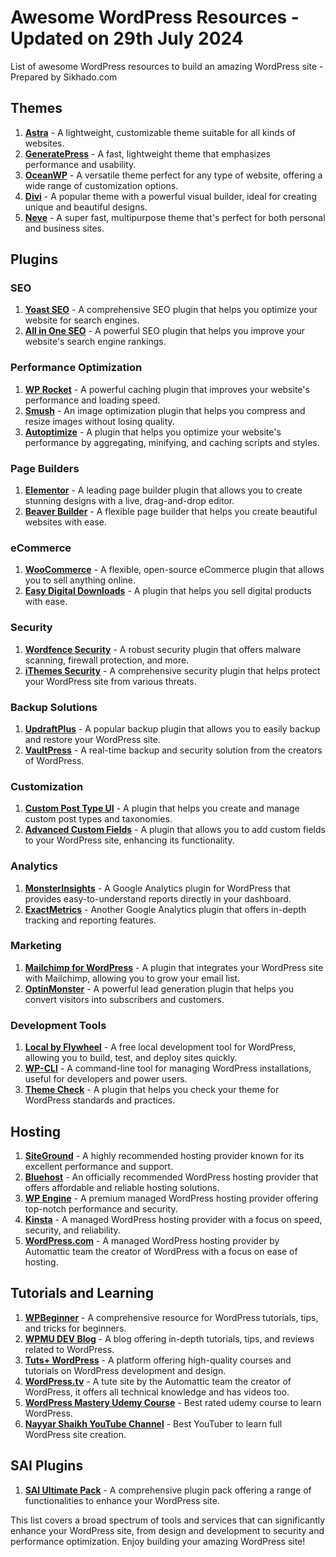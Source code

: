 # Awesome WordPress Resources - Updated on 29th July 2024
List of awesome WordPress resources to build an amazing WordPress site - Prepared by Sikhado.com

## Themes
1. **[Astra](https://wpastra.com/)** - A lightweight, customizable theme suitable for all kinds of websites.
2. **[GeneratePress](https://generatepress.com/)** - A fast, lightweight theme that emphasizes performance and usability.
3. **[OceanWP](https://oceanwp.org/)** - A versatile theme perfect for any type of website, offering a wide range of customization options.
4. **[Divi](https://www.elegantthemes.com/gallery/divi/)** - A popular theme with a powerful visual builder, ideal for creating unique and beautiful designs.
5. **[Neve](https://themeisle.com/themes/neve/)** - A super fast, multipurpose theme that's perfect for both personal and business sites.

## Plugins

### SEO
1. **[Yoast SEO](https://yoast.com/wordpress/plugins/seo/)** - A comprehensive SEO plugin that helps you optimize your website for search engines.
2. **[All in One SEO](https://aioseo.com/)** - A powerful SEO plugin that helps you improve your website's search engine rankings.

### Performance Optimization
1. **[WP Rocket](https://wp-rocket.me/)** - A powerful caching plugin that improves your website's performance and loading speed.
2. **[Smush](https://wpmudev.com/project/wp-smush-pro/)** - An image optimization plugin that helps you compress and resize images without losing quality.
3. **[Autoptimize](https://autoptimize.com/)** - A plugin that helps you optimize your website's performance by aggregating, minifying, and caching scripts and styles.

### Page Builders
1. **[Elementor](https://elementor.com/)** - A leading page builder plugin that allows you to create stunning designs with a live, drag-and-drop editor.
2. **[Beaver Builder](https://www.wpbeaverbuilder.com/)** - A flexible page builder that helps you create beautiful websites with ease.

### eCommerce
1. **[WooCommerce](https://woocommerce.com/)** - A flexible, open-source eCommerce plugin that allows you to sell anything online.
2. **[Easy Digital Downloads](https://easydigitaldownloads.com/)** - A plugin that helps you sell digital products with ease.

### Security
1. **[Wordfence Security](https://www.wordfence.com/)** - A robust security plugin that offers malware scanning, firewall protection, and more.
2. **[iThemes Security](https://ithemes.com/security/)** - A comprehensive security plugin that helps protect your WordPress site from various threats.

### Backup Solutions
1. **[UpdraftPlus](https://updraftplus.com/)** - A popular backup plugin that allows you to easily backup and restore your WordPress site.
2. **[VaultPress](https://jetpack.com/upgrade/backup/)** - A real-time backup and security solution from the creators of WordPress.

### Customization
1. **[Custom Post Type UI](https://wordpress.org/plugins/custom-post-type-ui/)** - A plugin that helps you create and manage custom post types and taxonomies.
2. **[Advanced Custom Fields](https://www.advancedcustomfields.com/)** - A plugin that allows you to add custom fields to your WordPress site, enhancing its functionality.

### Analytics
1. **[MonsterInsights](https://www.monsterinsights.com/)** - A Google Analytics plugin for WordPress that provides easy-to-understand reports directly in your dashboard.
2. **[ExactMetrics](https://www.exactmetrics.com/)** - Another Google Analytics plugin that offers in-depth tracking and reporting features.

### Marketing
1. **[Mailchimp for WordPress](https://www.mc4wp.com/)** - A plugin that integrates your WordPress site with Mailchimp, allowing you to grow your email list.
2. **[OptinMonster](https://optinmonster.com/)** - A powerful lead generation plugin that helps you convert visitors into subscribers and customers.

### Development Tools
1. **[Local by Flywheel](https://localwp.com/)** - A free local development tool for WordPress, allowing you to build, test, and deploy sites quickly.
2. **[WP-CLI](https://wp-cli.org/)** - A command-line tool for managing WordPress installations, useful for developers and power users.
3. **[Theme Check](https://wordpress.org/plugins/theme-check/)** - A plugin that helps you check your theme for WordPress standards and practices.

## Hosting
1. **[SiteGround](https://www.siteground.com/)** - A highly recommended hosting provider known for its excellent performance and support.
2. **[Bluehost](https://www.bluehost.com/)** - An officially recommended WordPress hosting provider that offers affordable and reliable hosting solutions.
3. **[WP Engine](https://wpengine.com/)** - A premium managed WordPress hosting provider offering top-notch performance and security.
4. **[Kinsta](https://kinsta.com/)** - A managed WordPress hosting provider with a focus on speed, security, and reliability.
5. **[WordPress.com](https://wordpress.com/hosting/)** - A managed WordPress hosting provider by Automattic team the creator of WordPress with a focus on ease of hosting.

## Tutorials and Learning
1. **[WPBeginner](https://www.wpbeginner.com/)** - A comprehensive resource for WordPress tutorials, tips, and tricks for beginners.
2. **[WPMU DEV Blog](https://wpmudev.com/blog/)** - A blog offering in-depth tutorials, tips, and reviews related to WordPress.
3. **[Tuts+ WordPress](https://tutsplus.com/courses/build-a-responsive-wordpress-theme)** - A platform offering high-quality courses and tutorials on WordPress development and design.
4. **[WordPress.tv](https://wordpress.tv/)** - A tute site by the Automattic team the creator of WordPress, it offers all technical knowledge and has videos too.
5. **[WordPress Mastery Udemy Course](https://www.udemy.com/course/learn-wordpress-using-wordpress-to-make-6-figures-online/)** - Best rated udemy course to learn WordPress.
6. **[Nayyar Shaikh YouTube Channel](https://www.youtube.com/@NayyarShaikh/videos)** - Best YouTuber to learn full WordPress site creation.

## SAI Plugins
1. **[SAI Ultimate Pack](https://sikhado.com)** - A comprehensive plugin pack offering a range of functionalities to enhance your WordPress site.

This list covers a broad spectrum of tools and services that can significantly enhance your WordPress site, from design and development to security and performance optimization. Enjoy building your amazing WordPress site!

